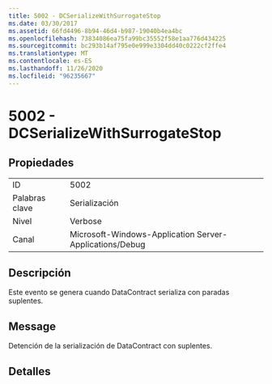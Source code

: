 ```yaml
---
title: 5002 - DCSerializeWithSurrogateStop
ms.date: 03/30/2017
ms.assetid: 66fd4496-8b94-46d4-b987-19040b4ea4bc
ms.openlocfilehash: 73834086ea75fa99bc35552f58e1aa776d434225
ms.sourcegitcommit: bc293b14af795e0e999e3304dd40c0222cf2ffe4
ms.translationtype: MT
ms.contentlocale: es-ES
ms.lasthandoff: 11/26/2020
ms.locfileid: "96235667"
---
```

# <a name="5002---dcserializewithsurrogatestop"></a>5002 - DCSerializeWithSurrogateStop

## <a name="properties"></a>Propiedades  
  
|||  
|-|-|  
|ID|5002|  
|Palabras clave|Serialización|  
|Nivel|Verbose|  
|Canal|Microsoft-Windows-Application Server-Applications/Debug|  
  
## <a name="description"></a>Descripción  

 Este evento se genera cuando DataContract serializa con paradas suplentes.  
  
## <a name="message"></a>Message  

 Detención de la serialización de DataContract con suplentes.  
  
## <a name="details"></a>Detalles
